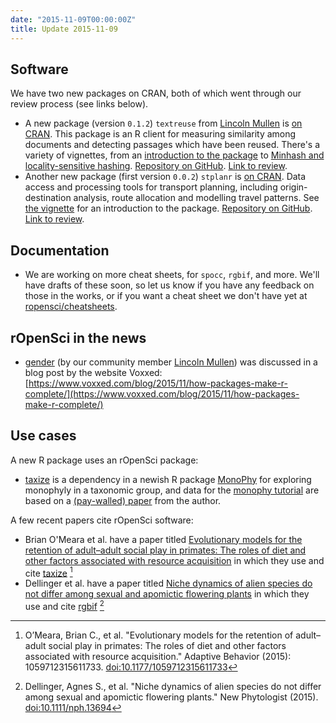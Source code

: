 ```yaml
---
date: "2015-11-09T00:00:00Z"
title: Update 2015-11-09
---
```


## Software

We have two new packages on CRAN, both of which went through our review process (see links below).

* A new package (version `0.1.2`) `textreuse` from [Lincoln Mullen][lmullen] is [on CRAN][trcran]. This package is an R client for measuring similarity among documents and detecting passages which have been reused. There's a variety of vignettes, from an [introduction to the package](https://cran.rstudio.com/web/packages/textreuse/vignettes/textreuse-introduction.html) to [Minhash and locality-sensitive hashing](https://cran.rstudio.com/web/packages/textreuse/vignettes/textreuse-minhash.html). [Repository on GitHub](https://github.com/ropensci/textreuse). [Link to review][trreview].
* Another new package (first version `0.0.2`) `stplanr` is [on CRAN][stplanr]. Data access and processing tools for transport planning, including origin-destination analysis, route allocation and modelling travel patterns. See [the vignette](https://cran.rstudio.com/web/packages/stplanr/vignettes/introducing-stplanr.html) for an introduction to the package. [Repository on GitHub](https://github.com/ropensci/stplanr). [Link to review][stplanrreview].

## Documentation

* We are working on more cheat sheets, for `spocc`, `rgbif`, and more. We'll have drafts of these soon, so let us know if you have any feedback on those in the works, or if you want a cheat sheet we don't have yet at [ropensci/cheatsheets](https://github.com/ropensci/cheatsheets).

## rOpenSci in the news

* [gender][gender] (by our community member [Lincoln Mullen][mullen]) was discussed in a blog post by the website Voxxed: [https://www.voxxed.com/blog/2015/11/how-packages-make-r-complete/](https://www.voxxed.com/blog/2015/11/how-packages-make-r-complete/)

## Use cases

A new R package uses an rOpenSci package:

* [taxize][taxize] is a dependency in a newish R package [MonoPhy][monophy] for exploring monophyly in a taxonomic group, and data for the [monophy tutorial][mtut] are based on a [(pay-walled) paper][mpaper] from the author. 

A few recent papers cite rOpenSci software:

* Brian O'Meara et al. have a paper titled [Evolutionary models for the retention of adult–adult social play in primates: The roles of diet and other factors associated with resource acquisition][omeara] in which they use and cite [taxize][taxize] [^1]
* Dellinger et al. have a paper titled [Niche dynamics of alien species do not differ among sexual and apomictic flowering plants][dellinger] in which they use and cite [rgbif][rgbif] [^2]

[gender]: https://github.com/ropensci/gender
[mullen]: http://lincolnmullen.com/
[taxize]: https://github.com/ropensci/taxize
[rgbif]: https://github.com/ropensci/rgbif
[monophy]: https://cran.rstudio.com/web/packages/MonoPhy/index.html
[mtut]: https://cran.rstudio.com/web/packages/MonoPhy/vignettes/MonoPhyVignette.html
[mpaper]: http://www.ncbi.nlm.nih.gov/pubmed/25530223
[trcran]: https://cran.rstudio.com/web/packages/textreuse/
[lmullen]: http://lincolnmullen.com/
[stplanr]: https://cran.rstudio.com/web/packages/stplanr/
[trreview]: https://github.com/ropensci/onboarding/issues/20
[stplanrreview]: https://github.com/ropensci/onboarding/issues/10
[omeara]: http://adb.sagepub.com/content/early/2015/10/23/1059712315611733.abstract
[dellinger]: http://onlinelibrary.wiley.com/doi/10.1111/nph.13694/full

[^1]: O’Meara, Brian C., et al. "Evolutionary models for the retention of adult–adult social play in primates: The roles of diet and other factors associated with resource acquisition." Adaptive Behavior (2015): 1059712315611733. [doi:10.1177/1059712315611733](https://doi.org/10.1177/1059712315611733)
[^2]: Dellinger, Agnes S., et al. "Niche dynamics of alien species do not differ among sexual and apomictic flowering plants." New Phytologist (2015). [doi:10.1111/nph.13694](https://doi.org/10.1111/nph.13694)
